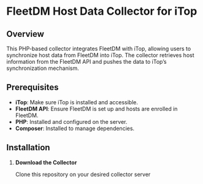 # FleetDM Host Data Collector for iTop

## Overview

This PHP-based collector integrates FleetDM with iTop, allowing users to synchronize host data from FleetDM into iTop. The collector retrieves host information from the FleetDM API and pushes the data to iTop’s synchronization mechanism.

## Prerequisites

- **iTop**: Make sure iTop is installed and accessible.
- **FleetDM API**: Ensure FleetDM is set up and hosts are enrolled in FleetDM.
- **PHP**: Installed and configured on the server.
- **Composer**: Installed to manage dependencies.

## Installation

1. **Download the Collector**

   Clone this repository on your desired collector server